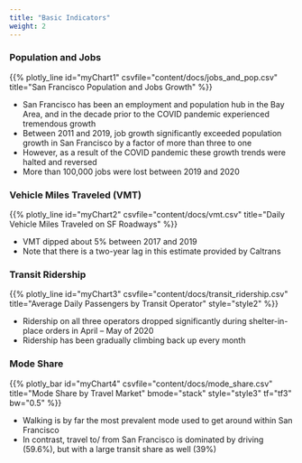 ```yaml
---
title: "Basic Indicators"
weight: 2
---
```


### Population and Jobs

{{% plotly_line id="myChart1" csvfile="content/docs/jobs_and_pop.csv" title="San Francisco Population and Jobs Growth" %}}

* San Francisco has been an employment and population hub in the Bay Area, and in the decade prior to the COVID pandemic experienced tremendous growth
* Between 2011 and 2019, job growth significantly exceeded population growth in San Francisco by a factor of more than three to one
* However, as a result of the COVID pandemic these growth trends were halted and reversed
* More than 100,000 jobs were lost between 2019 and 2020


### Vehicle Miles Traveled (VMT)

{{% plotly_line id="myChart2" csvfile="content/docs/vmt.csv" title="Daily Vehicle Miles Traveled on SF Roadways" %}}

* VMT dipped about 5% between 2017 and 2019
* Note that there is a two-year lag in this estimate provided by Caltrans


### Transit Ridership

{{% plotly_line id="myChart3" csvfile="content/docs/transit_ridership.csv" title="Average Daily Passengers by Transit Operator" style="style2" %}}

* Ridership on all three operators dropped significantly during shelter-in-place orders in April – May of 2020
* Ridership has been gradually climbing back up every month


### Mode Share

{{% plotly_bar id="myChart4" csvfile="content/docs/mode_share.csv" title="Mode Share by Travel Market" bmode="stack" style="style3" tf="tf3" bw="0.5" %}}

* Walking is by far the most prevalent mode used to get around within San Francisco
* In contrast, travel to/ from San Francisco is dominated by driving (59.6%), but with a large transit share as well (39%)
